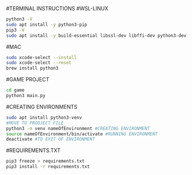 #TERMINAL INSTRUCTIONS
#WSL-LINUX
```sh
python3 -V
sudo apt install -y python3-pip
pip3 -V
sudo apt install -y build-essential libssl-dev libffi-dev python3-dev
```

#MAC
```sh
sudo xcode-select --install
sudo xcode-select --reset
brew install python3
```

#GAME PROJECT
```sh
cd game
python3 main.py
```

#CREATING ENVIRONMENTS
```sh
sudo apt install python3-venv
#MOVE TO PROOJECT FILE
python3 -m venv nameOfEnvironment #CREATING ENVIRONMENT
source nameOfEnvironment/bin/activate #RUNNING ENVIRONMENT
deactivate #TO EXIT OF ENVIRONMENT
```

#REQUIREMENTS.TXT
```sh
pip3 freeze > requirements.txt
pip3 install -r requirements.txt
```